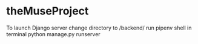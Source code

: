 # theMuseProject

To launch Django server
  change directory to /backend/
  run pipenv shell in terminal
  python manage.py runserver


